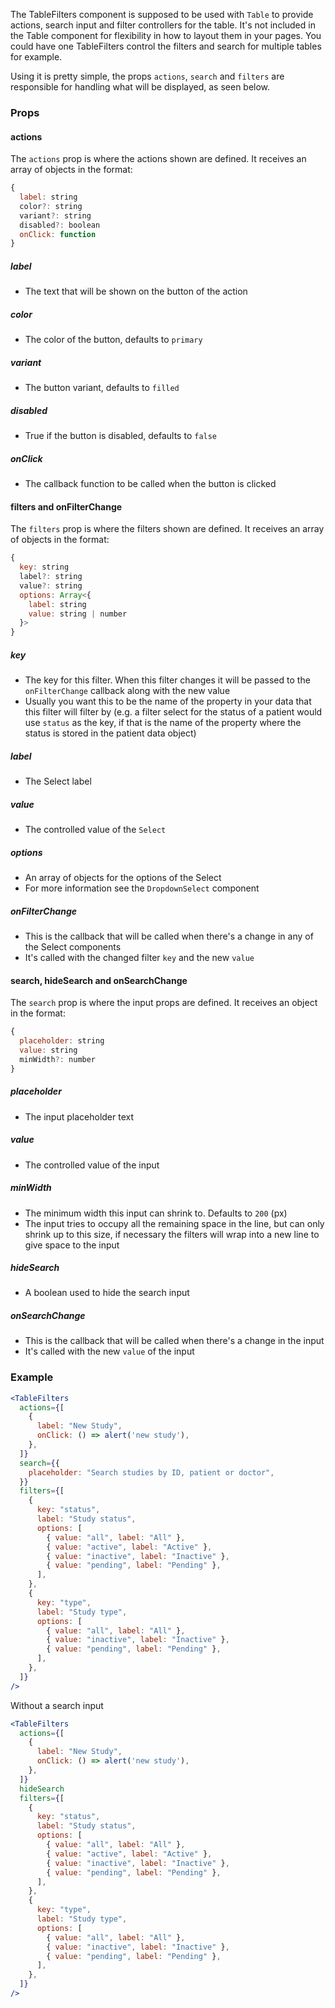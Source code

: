 The TableFilters component is supposed to be used with `Table` to provide actions, search input and filter controllers for the table. It's not included in the Table component for flexibility in how to layout them in your pages. You could have one TableFilters control the filters and search for multiple tables for example.

Using it is pretty simple, the props `actions`, `search` and `filters` are responsible for handling what will be displayed, as seen below.

### Props

#### actions

The `actions` prop is where the actions shown are defined. It receives an array of objects in the format:

```js static
{
  label: string
  color?: string
  variant?: string
  disabled?: boolean
  onClick: function
}
```

##### label
- The text that will be shown on the button of the action

##### color
- The color of the button, defaults to `primary`

##### variant
- The button variant, defaults to `filled`

##### disabled
- True if the button is disabled, defaults to `false`

##### onClick
- The callback function to be called when the button is clicked


#### filters and onFilterChange
The `filters` prop is where the filters shown are defined. It receives an array of objects in the format:

```js static
{
  key: string
  label?: string
  value?: string
  options: Array<{
    label: string
    value: string | number
  }>
}
```

##### key
- The key for this filter. When this filter changes it will be passed to the `onFilterChange` callback along with the new value
- Usually you want this to be the name of the property in your data that this filter will filter by (e.g. a filter select for the status of a patient would use `status` as the key, if that is the name of the property where the status is stored in the patient data object)

##### label
- The Select label

##### value
- The controlled value of the `Select`

##### options
- An array of objects for the options of the Select
- For more information see the `DropdownSelect` component

##### onFilterChange
- This is the callback that will be called when there's a change in any of the Select components
- It's called with the changed filter `key` and the new `value`

#### search, hideSearch and onSearchChange
The `search` prop is where the input props are defined. It receives an object in the format:

```js static
{
  placeholder: string
  value: string
  minWidth?: number
}
```

##### placeholder
- The input placeholder text

##### value
- The controlled value of the input

##### minWidth
- The minimum width this input can shrink to. Defaults to `200` (px)
- The input tries to occupy all the remaining space in the line, but can only shrink up to this size, if necessary the filters will wrap into a new line to give space to the input

##### hideSearch
- A boolean used to hide the search input

##### onSearchChange
- This is the callback that will be called when there's a change in the input
- It's called with the new `value` of the input


### Example

```jsx
<TableFilters
  actions={[
    {
      label: "New Study",
      onClick: () => alert('new study'),
    },
  ]}
  search={{
    placeholder: "Search studies by ID, patient or doctor",
  }}
  filters={[
    {
      key: "status",
      label: "Study status",
      options: [
        { value: "all", label: "All" },
        { value: "active", label: "Active" },
        { value: "inactive", label: "Inactive" },
        { value: "pending", label: "Pending" },
      ],
    },
    {
      key: "type",
      label: "Study type",
      options: [
        { value: "all", label: "All" },
        { value: "inactive", label: "Inactive" },
        { value: "pending", label: "Pending" },
      ],
    },
  ]}
/>
```

Without a search input
```jsx
<TableFilters
  actions={[
    {
      label: "New Study",
      onClick: () => alert('new study'),
    },
  ]}
  hideSearch
  filters={[
    {
      key: "status",
      label: "Study status",
      options: [
        { value: "all", label: "All" },
        { value: "active", label: "Active" },
        { value: "inactive", label: "Inactive" },
        { value: "pending", label: "Pending" },
      ],
    },
    {
      key: "type",
      label: "Study type",
      options: [
        { value: "all", label: "All" },
        { value: "inactive", label: "Inactive" },
        { value: "pending", label: "Pending" },
      ],
    },
  ]}
/>
```
